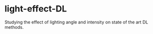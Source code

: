 # light-effect-DL
Studying the effect of lighting angle and intensity on state of the art DL methods. 
